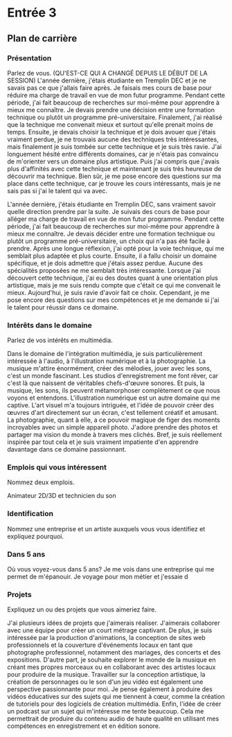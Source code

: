 # Entrée 3
## Plan de carrière

### Présentation
Parlez de vous. 
(QU'EST-CE QUI A CHANGÉ  DEPUIS LE DÉBUT DE LA SESSION)
L'année dernière, j'étais étudiante en Tremplin DEC et je ne savais pas ce que j'allais faire après. Je faisais mes cours de base pour réduire ma charge de travail en vue de mon futur programme. Pendant cette période, j'ai fait beaucoup de recherches sur moi-même pour apprendre à mieux me connaître. Je devais prendre une décision entre une formation technique ou plutôt un programme pré-universitaire. Finalement, j'ai réalisé que la technique me convenait mieux et surtout qu'elle prenait moins de temps. Ensuite, je devais choisir la technique et je dois avouer que j'étais vraiment perdue, je ne trouvais aucune des techniques très intéressantes, mais finalement je suis tombée sur cette technique et je suis très ravie. J'ai longuement hésité entre différents domaines, car je n'étais pas convaincu de m'orienter vers un domaine plus artistique. Puis j'ai compris que j'avais plus d'affinités avec cette technique et maintenant je suis très heureuse de découvrir ma technique. Bien sûr, je me pose encore des questions sur ma place dans cette technique, car je trouve les cours intéressants, mais je ne sais pas si j'ai le talent qui va avec. 


L'année dernière, j'étais étudiante en Tremplin DEC, sans vraiment savoir quelle direction prendre par la suite. Je suivais des cours de base pour alléger ma charge de travail en vue de mon futur programme. Pendant cette période, j'ai fait beaucoup de recherches sur moi-même pour apprendre à mieux me connaître. Je devais décider entre une formation technique ou plutôt un programme pré-universitaire, un choix qui n'a pas été facile à prendre. Après une longue réflexion, j'ai opté pour la voie technique, qui me semblait plus adaptée et plus courte. Ensuite, il a fallu choisir un domaine spécifique, et je dois admettre que j'étais assez perdue. Aucune des spécialités proposées ne me semblait très intéressante. Lorsque j'ai découvert cette technique, j'ai eu des doutes quant à une orientation plus artistique, mais je me suis rendu compte que c'était ce qui me convenait le mieux. Aujourd'hui, je suis ravie d'avoir fait ce choix. Cependant, je me pose encore des questions sur mes compétences et je me demande si j'ai le talent pour réussir dans ce domaine.
### Intérêts dans le domaine
Parlez de vos intérêts en multimédia. 

Dans le domaine de l'intégration multimédia, je suis particulièrement intéressée à l'audio, à l'illustration numérique et à la photographie. La musique m'attire énormément, créer des mélodies, jouer avec les sons, c'est un monde fascinant. Les studios d'enregistrement me font rêver, car c'est là que naissent de véritables chefs-d'œuvre sonores. Et puis, la musique, les sons, ils peuvent métamorphoser complètement ce que nous voyons et entendons. L'illustration numérique est un autre domaine qui me captive. L'art visuel m'a toujours intriguée, et l'idée de pouvoir créer des œuvres d'art directement sur un écran, c'est tellement créatif et amusant. La photographie, quant à elle, a ce pouvoir magique de figer des moments incroyables avec un simple appareil photo. J'adore prendre des photos et partager ma vision du monde à travers mes clichés. Bref, je suis réellement inspirée par tout cela et je suis vraiment impatiente d'en apprendre davantage dans ce domaine passionnant.
### Emplois qui vous intéressent
Nommez deux emplois.

Animateur 2D/3D et technicien du son
### Identification
Nommez une entreprise et un artiste auxquels vous vous identifiez et expliquez pourquoi. 

### Dans 5 ans
Où vous voyez-vous dans 5 ans? 
Je me vois dans une entreprise qui me permet de m'épanouir. Je voyage pour mon métier et j'essaie d
### Projets
Expliquez un ou des projets que vous aimeriez faire. 

J'ai plusieurs idées de projets que j'aimerais réaliser. J'aimerais collaborer avec une équipe pour créer un court métrage captivant. De plus, je suis intéressée par la production d'animations, la conception de sites web professionnels et la couverture d'événements locaux en tant que photographe professionnel, notamment des mariages, des concerts et des expositions. D'autre part, je souhaite explorer le monde de la musique en créant mes propres morceaux ou en collaborant avec des artistes locaux pour produire de la musique. Travailler sur la conception artistique, la création de personnages ou le son d'un jeu vidéo est également une perspective passionnante pour moi. Je pense également à produire des vidéos éducatives sur des sujets qui me tiennent à cœur, comme la création de tutoriels pour des logiciels de création multimédia. Enfin, l'idée de créer un podcast sur un sujet qui m'intéresse me tente beaucoup. Cela me permettrait de produire du contenu audio de haute qualité en utilisant mes compétences en enregistrement et en édition sonore.
